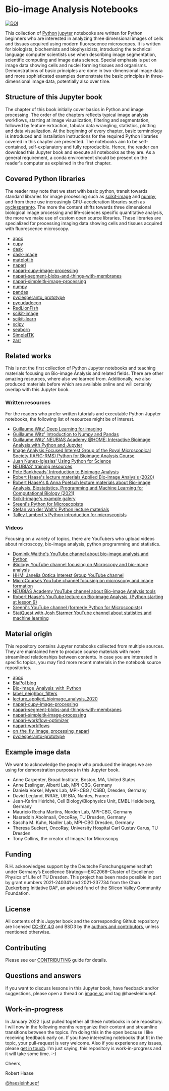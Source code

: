 # Bio-image Analysis Notebooks
[![DOI](https://zenodo.org/badge/449194300.svg)](https://zenodo.org/badge/latestdoi/449194300)

This collection of [Python](https://www.python.org/)
[jupyter](https://jupyter.org/) notebooks are written for Python beginners who are interested in 
analyzing three dimensional images of cells and tissues acquired using modern fluorescence microscopes. It is written for biologists, biochemists and biophysicists, introducing the technical language computer scientists use when describing image segmentation, scientific computing and image data science.
Special emphasis is put on image data showing cells and nuclei forming tissues and organisms. 
Demonstrations of basic principles are done in two-dimensional image data and more sophisticated examples demonstrate the basic principles in three-dimensional image data, potentially also over time.

## Structure of this Jupyter book

The chapter of this book initially cover basics in Python and image processing. The order of the chapters reflects typical image analysis workflows, starting at image visualization, filtering and segmentation, followed by feature extraction, tabular data wrangling, statistics, plotting and data visualization. At the beginning of every chapter, basic terminology is introduced and installation instructions for the required Python libraries covered in this chapter are presented. The notebooks aim to be self-contained, self-explanatory and fully reproducible. Hence, the reader can download this Jupyter book and execute all notebooks as they are. As a general requirement, a conda environment should be present on the reader's computer as explained in the first chapter.

## Covered Python libraries
The reader may note that we start with basic python, transit towards standard libraries for image processing such as 
[scikit-image](http://scikit-image.org/) and [numpy](https://numpy.org/), and from there use increasingly GPU-acceleration libraries such as 
[pyclesperanto](https://github.com/clEsperanto/pyclesperanto_prototype). 
The more the content shifts towards three dimensional biological image processing and life-sciences specific quantitative analysis,
the more we make use of custom open source libraries. These libraries are specialized for processing imaging data showing cells and tissues acquired with fluorescence microscopy.

* [apoc](https://github.com/haesleinhuepf/apoc)
* [cupy](https://cupy.dev/)
* [dask](https://dask.org/)
* [dask-image](http://image.dask.org/en/latest/)
* [matplotlib](https://matplotlib.org/)
* [napari](https://napari.org/)
* [napari-cupy-image-processing](https://github.com/haesleinhuepf/napari-cupy-image-processing)
* [napari-segment-blobs-and-things-with-membranes](https://github.com/haesleinhuepf/napari-segment-blobs-and-things-with-membranes)
* [napari-simpleitk-image-processing](https://github.com/haesleinhuepf/napari-simpleitk-image-processing)
* [numpy](https://numpy.org/)
* [pandas](https://pandas.pydata.org/)
* [pyclesperanto_prototype](https://github.com/clEsperanto/pyclesperanto_prototype)
* [pycudadecon](https://github.com/tlambert03/pycudadecon)
* [RedLionFish](https://github.com/rosalindfranklininstitute/RedLionfish/)
* [scikit-image](http://scikit-image.org/)
* [scikit-learn](https://scikit-learn.org)
* [scipy](https://scipy.org/)
* [seaborn](https://seaborn.pydata.org/)
* [SimpleITK](https://simpleitk.readthedocs.io/en/master/)
* [zarr](https://zarr.readthedocs.io/en/stable/)

## Related works

This is not the first collection of Python Jupyter notebooks and teaching materials focusing on Bio-image Analysis and related fields. There are other amazing resources, where also we learned from. Additionally, we also produced materials before which are available online and will certainly overlap with this Jupyter book.

### Written resources
For the readers who prefer written tutorials and executable Python Jupyter notebooks, the following list of resources might be of interest.

* [Guillaume Witz' Deep Learning for imaging](https://github.com/guiwitz/DLImaging)
* [Guillaume Witz' Introduction to Numpy and Pandas](https://github.com/guiwitz/NumpyPandas_course)
* [Guillaume Witz' NEUBIAS Academy @HOME: Interactive Bioimage Analysis with Python and Jupyter](https://github.com/guiwitz/neubias_academy_biapy)
* [Image Analysis Focused Interest Group of the Royal Microscopical Society (IAFIG-RMS) Python for Bioimage Analysis Course](https://github.com/IAFIG-RMS/Python-for-Bioimage-Analysis)
* [Juan Nunez-Iglesias' Using Python for Science](https://github.com/jni/using-python-for-science)
* [NEUBIAS' training resources](https://neubias.github.io/training-resources/) 
* [Pete Bankheads' Introduction to Bioimage Analysis](https://bioimagebook.github.io/) 
* [Robert Haase's lecture materials Applied Bio-image Analysis (2020)](https://git.mpi-cbg.de/rhaase/lecture_applied_bioimage_analysis_2020)
* [Robert Haase's & Anna Poetsch lecture materials about Bio-image Analysis, Biostatistics, Programming and Machine Learning for Computational Biology (2021)](https://github.com/BiAPoL/Bio-image_Analysis_with_Python)
* [Scikit-image's example galery](https://scikit-image.org/docs/stable/auto_examples/index.html)
* [Sreeni's Python for Microscopists](https://github.com/bnsreenu/python_for_microscopists)
* [Stefan van der Walt's Python lecture materials](https://github.com/stefanv/teaching)
* [Talley Lambert's Python introduction for microscopists](https://github.com/tlambert03/hms_pyintro2)

### Videos
Focusing on a variety of topics, there are YouTubers who upload videos about microscopy, bio-image analysis, python programming and statistics.

* [Dominik Waithe's YouTube channel about bio-image analysis and Python](https://www.youtube.com/user/odlogo)
* [iBiology YouTube channel focusing on Microscopy and bio-mage analysis](https://www.youtube.com/c/ibiology)
* [HHMI Janelia Optica Interest Group YouTube channel](https://www.youtube.com/watch?v=stiM1v0oY9c&list=PLqwpOkZ9dxzKUjBx3dyaqjv6igKhGvAOG)
* [MicroCourses YouTube channel focusing on microscopy and image formation](https://www.youtube.com/c/Microcourses/about)
* [NEUBIAS Academy YouTube channel about Bio-image Analysis tools](https://youtube.com/neubias)
* [Robert Haase's YouTube lecture on Bio-image Analysis, (Python starting at lesson 9)](https://www.youtube.com/playlist?list=PL5ESQNfM5lc7SAMstEu082ivW4BDMvd0U)
* [Sreeni's YouTube channel (formerly Python for Microscopists)](https://www.youtube.com/channel/UC34rW-HtPJulxr5wp2Xa04w)
* [StatQuest with Josh Starmer YouTube channel about statistics and machine learning](https://www.youtube.com/channel/UCtYLUTtgS3k1Fg4y5tAhLbw)

## Material origin

This repository contains Jupyter notebooks collected from multiple sources. They are maintained here to produce course materials with more streamlined relationships between contents. In case you are interested in specific topics, you may find more recent materials in the notebook source repositories.

* [apoc](https://github.com/haesleinhuepf/apoc)
* [BiaPol blog](https://github.com/biapol/blog)
* [Bio-image_Analysis_with_Python](https://github.com/BiAPoL/Bio-image_Analysis_with_Python)
* [label_neighbor_filters](https://github.com/haesleinhuepf/label_neighbor_filters)
* [lecture_applied_bioimage_analysis_2020](https://git.mpi-cbg.de/rhaase/lecture_applied_bioimage_analysis_2020)
* [napari-cupy-image-processing](https://github.com/haesleinhuepf/napari-cupy-image-processing)
* [napari-segment-blobs-and-things-with-membranes](https://github.com/haesleinhuepf/napari-segment-blobs-and-things-with-membranes)
* [napari-simpleitk-image-processing](https://github.com/haesleinhuepf/napari-simpleitk-image-processing)
* [napari-workflow-optimizer](https://github.com/haesleinhuepf/napari-workflow-optimizer)
* [napari-workflows](https://github.com/haesleinhuepf/napari-workflows)
* [on_the_fly_image_processing_napari](https://github.com/BiAPoL/on_the_fly_image_processing_napari)
* [pyclesperanto-prototype](https://github.com/clesperanto/pyclesperanto_prototype/)

## Example image data

We want to acknowledge the people who produced the images we are using for demonstration purposes in this Jupyter book.
* Anne Carpenter, Broad Institute, Boston, MA, United States
* Anne Esslinger, Alberti Lab, MPI-CBG, Germany
* Daniela Vorkel, Myers Lab, MPI-CBG / CSBD, Dresden, Germany
* David Legland, INRAE, UR BIA, Nantes, France
* Jean-Karim Hériché, Cell Biology/Biophysics Unit, EMBL Heidelberg, Germany
* Mauricio Rocha Martins, Norden Lab, MPI-CBG, Germany
* Nasreddin Abolmaali, OncoRay, TU Dresden, Germany
* Sascha M. Kuhn, Nadler Lab, MPI-CBG Dresden, Germany
* Theresa Suckert, OncoRay, University Hospital Carl Gustav Carus, TU Dresden
* Tony Collins, the creator of ImageJ for Microscopy

## Funding

R.H. acknowledges support by the Deutsche Forschungsgemeinschaft under Germany’s Excellence Strategy—EXC2068–Cluster of Excellence Physics of Life of TU Dresden.
This project has been made possible in part by grant numbers 2021-240341 and 2021-237734 from the Chan Zuckerberg Initiative DAF, an advised fund of the Silicon Valley Community Foundation.


## License

All contents of this Jupyter book and the corresponding Github repository are licensed [CC-BY 4.0](https://creativecommons.org/licenses/by/4.0/) and 
BSD3 by the [authors and contributors](https://github.com/haesleinhuepf/BioImageAnalysisNotebooks/contributors), unless mentioned otherwise.

## Contributing

Please see our [CONTRIBUTING](https://github.com/haesleinhuepf/BioImageAnalysisNotebooks/blob/main/CONTRIBUTING.md) guide for details.

## Questions and answers

If you want to discuss lessons in this Jupyter book, have feedback and/or suggestions, please open a thread on [image.sc](https://image.sc/) and tag @haesleinhuepf.

## Work-in-progress

In January 2022 I just pulled together all these notebooks in one repository. I will now in the following months reorganize their content and streamline transitions between the topics. I'm doing this in the open because I like receiving feedback early on. If you have interesting notebooks that fit in the topic, your pull-request is very welcome. Also if you experience any issues, please [get in touch](https://github.com/haesleinhuepf/BioImageAnalysisNotebooks/issues). I'm just saying, this repository is work-in-progress and it will take some time. :-) 

Cheers,

Robert Haase

[@haesleinhuepf](https://twitter.com/haesleinhuepf)
